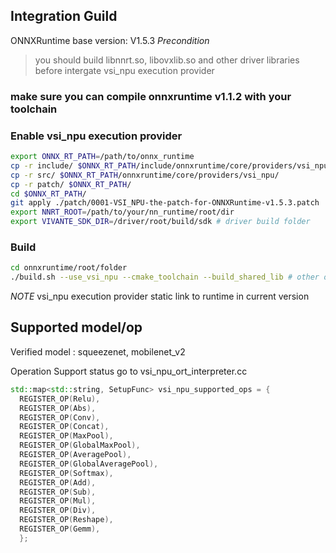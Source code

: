 ## Integration Guild

ONNXRuntime base version: V1.5.3
*Precondition*
> you should build libnnrt.so, libovxlib.so and other driver libraries before intergate vsi_npu execution provider

### make sure you can compile onnxruntime v1.1.2 with your toolchain

### Enable vsi_npu execution provider
```sh
export ONNX_RT_PATH=/path/to/onnx_runtime
cp -r include/ $ONNX_RT_PATH/include/onnxruntime/core/providers/vsi_npu/
cp -r src/ $ONNX_RT_PATH/onnxruntime/core/providers/vsi_npu/
cp -r patch/ $ONNX_RT_PATH/
cd $ONNX_RT_PATH/
git apply ./patch/0001-VSI_NPU-the-patch-for-ONNXRuntime-v1.5.3.patch
export NNRT_ROOT=/path/to/your/nn_runtime/root/dir
export VIVANTE_SDK_DIR=/driver/root/build/sdk # driver build folder
```

### Build
``` sh
cd onnxruntime/root/folder
./build.sh --use_vsi_npu --cmake_toolchain --build_shared_lib # other options
```

*NOTE* vsi_npu execution provider static link to runtime in current version

## Supported model/op

Verified model : squeezenet, mobilenet_v2

Operation Support status go to vsi_npu_ort_interpreter.cc
```cpp
std::map<std::string, SetupFunc> vsi_npu_supported_ops = {
  REGISTER_OP(Relu),
  REGISTER_OP(Abs),
  REGISTER_OP(Conv),
  REGISTER_OP(Concat),
  REGISTER_OP(MaxPool),
  REGISTER_OP(GlobalMaxPool),
  REGISTER_OP(AveragePool),
  REGISTER_OP(GlobalAveragePool),
  REGISTER_OP(Softmax),
  REGISTER_OP(Add),
  REGISTER_OP(Sub),
  REGISTER_OP(Mul),
  REGISTER_OP(Div),
  REGISTER_OP(Reshape),
  REGISTER_OP(Gemm),
  };
```
